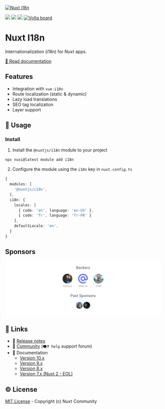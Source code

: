 [![Nuxt i18n](./docs/public/cover.png)](https://i18n.nuxtjs.org)

[![](https://img.shields.io/npm/v/%40nuxtjs%2Fi18n/latest.svg?style=flat&label=npm&colorA=18181B)](https://npmjs.com/package/%40nuxtjs%2Fi18n)
[![](https://img.shields.io/npm/dm/%40nuxtjs%2Fi18n?style=flat&colorA=18181B&color=blue)](https://npmjs.com/package/%40nuxtjs%2Fi18n)
[![](https://snyk.io/test/github/nuxt-community/i18n-module/badge.svg?style=flat-square)](https://snyk.io/test/github/nuxt-modules/i18n)
<a href="https://volta.net/nuxt-modules/i18n?utm_source=nuxt_i18n_readme"><img src="https://user-images.githubusercontent.com/904724/209143798-32345f6c-3cf8-4e06-9659-f4ace4a6acde.svg" alt="Volta board"></a>

# Nuxt I18n

Internationalization (i18n) for Nuxt apps.

[📖 Read documentation](https://i18n.nuxtjs.org/)

## Features

- Integration with `vue-i18n`
- Route localization (static & dynamic)
- Lazy load translations
- SEO tag localization
- Layer support

## 🚀 Usage

### Install

1. Install the `@nuxtjs/i18n` module to your project

```sh
npx nuxi@latest module add i18n
```

2. Configure the module using the `i18n` key in `nuxt.config.ts`

```ts
{
  modules: [
    '@nuxtjs/i18n',
  ],
  i18n: {
    locales: [
      { code: 'en', language: 'en-US' },
      { code: 'fr', language: 'fr-FR' }
    ],
    defaultLocale: 'en',
  }
}
```

## Sponsors

<p align="center">
  <a href="https://raw.githubusercontent.com/bobbiegoede/static/main/sponsors.svg">
    <img src="https://raw.githubusercontent.com/bobbiegoede/static/main/sponsors.svg" />
  </a>
</p>

## 🔗 Links

- 🔖 [Release notes](./CHANGELOG.md)
- 👥 [Community](https://discord.nuxtjs.org/) (`🗨️❓ help` support forum)
- 📖 Documentation
  - [Version 10.x](https://next.i18n.nuxtjs.org/)
  - [Version 9.x](https://v9.i18n.nuxtjs.org/)
  - [Version 8.x](https://v9.i18n.nuxtjs.org/docs/v8)
  - [Version 7.x (Nuxt 2 - EOL)](https://v9.i18n.nuxtjs.org/docs/v7)

## ©️ License

[MIT License](./LICENSE) - Copyright (c) Nuxt Community
